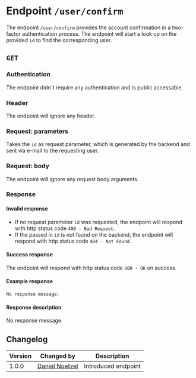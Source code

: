 # Endpoint `/user/confirm`
The endpoint `/user/confirm` provides the account confirmation in a two-factor authentication process. The endpoint will start a look up on the provided `id` to find the corresponding user.

## `GET`

### Authentication
The endpoint didn´t require any authentication and is public accessable.

### Header
The endpoint will ignore any header.

### Request: parameters
Takes the `id` as request parameter, which is generated by the backend and sent via e-mail to the requesting user.

### Request: body
The endpoint will ignore any request body arguments.

### Response
#### Invalid response
- If no request parameter `id` was requested, the endpoint will respond with http status code `400 - Bad Request`.
- If the passed in `id` is not found on the backend, the endpoint will respond with http status code `404 - Not Found`.

#### Success response
The endpoint will respond with http status code `200 - OK` on success.

#### Example response
```
No response message.
```

#### Response description
No response message.

## Changelog
| Version | Changed by | Description |
|-------------|-------------|----|
| 1.0.0 | [Daniel Noetzel](mailto:daniel.noetzel@gmail.com) | Introduced endpoint |